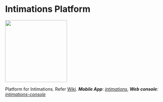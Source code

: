 # Intimations Platform

<p align="left">
  <img width="200" height="200" src="https://github.com/codingkapoor/intimations-platform/blob/master/logo.png">
</p>

Platform for Intimations. Refer [Wiki](https://github.com/codingkapoor/intimations-platform/wiki).
***Mobile App***: *[intimations](https://github.com/-codingkapoor/intimations)*, ***Web console***: *[intimations-console](https://github.com/codingkapoor/intimations-console)*
